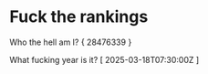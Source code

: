 # Fuck the rankings

Who the hell am I?
{ 28476339 }

What fucking year is it?
[ 2025-03-18T07:30:00Z ]
